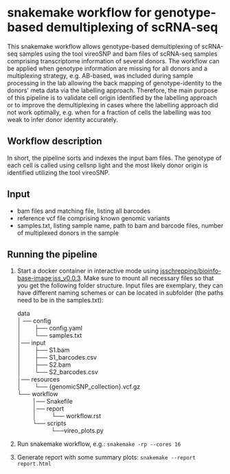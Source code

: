 # snakemake workflow for genotype-based demultiplexing of scRNA-seq

This snakemake workflow allows genotype-based demultiplexing of scRNA-seq samples using the tool vireoSNP and bam files of scRNA-seq samples comprising
transcriptome information of several donors. The workflow can be applied when genotype information are missing for all donors and a multiplexing
strategy, e.g. AB-based, was included during sample processing in the lab allowing the back mapping of genotype-identity to the donors' meta data
via the labelling approach. Therefore, the main purpose of this pipeline is to validate cell origin identified by the labelling approach or to
improve the demultiplexing in cases where the labelling approach did not work optimally, e.g. when for a fraction of cells the labelling was too
weak to infer donor identity accurately.

## Workflow description
In short, the pipeline sorts and indexes the input bam files. The genotype of each cell is called using cellsnp light and the most likely donor origin
is identified utilizing the tool vireoSNP.

## Input
- bam files and matching file, listing all barcodes
- reference vcf file comprising known genomic variants
- samples.txt, listing sample name, path to bam and barcode files, number of multiplexed donors in the sample

## Running the pipeline
1. Start a docker container in interactive mode using [jsschrepping/bioinfo-base-image:jss_v0.0.3](https://hub.docker.com/r/jsschrepping/bioinfo-base-image). 
   Make sure to mount all necessary files so that you get the following folder structure. Input files are exemplary, they can have different naming
   schemes or can be located in subfolder (the paths need to be in the samples.txt):
   
 	data  
	│ ── config  
	│&nbsp; &nbsp; &nbsp; &nbsp; ├── config.yaml  
	│&nbsp; &nbsp; &nbsp; &nbsp; └── samples.txt  
	│── input  
	│&nbsp; &nbsp; &nbsp; &nbsp; ├── S1.bam  
	│&nbsp; &nbsp; &nbsp; &nbsp; ├── S1_barcodes.csv  
	│&nbsp; &nbsp; &nbsp; &nbsp; ├── S2.bam  
	│&nbsp; &nbsp; &nbsp; &nbsp; └── S2_barcodes.csv  
	│── resources  
	│&nbsp; &nbsp; &nbsp; &nbsp; └── {genomicSNP_collection}.vcf.gz  
	└── workflow  
&nbsp; &nbsp; &nbsp; &nbsp; &nbsp;│── Snakefile  
&nbsp; &nbsp; &nbsp; &nbsp; &nbsp;│── report  
&nbsp; &nbsp; &nbsp; &nbsp; &nbsp;│&nbsp; &nbsp; &nbsp; &nbsp; &nbsp;└── workflow.rst  
&nbsp; &nbsp; &nbsp; &nbsp; &nbsp;└── scripts  
&nbsp; &nbsp; &nbsp; &nbsp; &nbsp; &nbsp; &nbsp; &nbsp; &nbsp; &nbsp; └──vireo_plots.py  
			

2. Run snakemake workflow, e.g.: `snakemake -rp --cores 16`

3. Generate report with some summary plots: `snakemake --report report.html`
